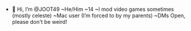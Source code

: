 - 👋 Hi, I’m @JOOT49
~He/Him
~14
~I mod video games sometimes (mostly celeste)
~Mac user (I’m forced to by my parents)
~DMs Open, please don't be weird!

<!---
JOOT49/JOOT49 is a ✨ special ✨ repository because its `README.md` (this file) appears on your GitHub profile.
You can click the Preview link to take a look at your changes.
--->
